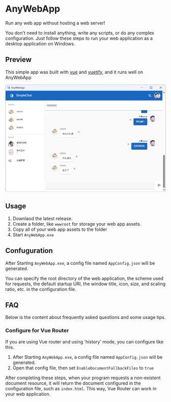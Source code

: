 # AnyWebApp

Run any web app without hosting a web server!

You don't need to install anything, write any scripts, or do any complex configuration. 
Just follow these steps to run your web application as a desktop application on Windows.

## Preview

This simple app was built with [vue](https://vuejs.org/) and [vuetify](https://vuetifyjs.com/), and it runs well on AnyWebApp

![preview](assets/preview1.png)


## Usage

1. Downlaod the latest release.
2. Create a folder, like `wwwroot` for storage your web app assets.
3. Copy all of your web app assets to the folder
4. Start `AnyWebApp.exe`

## Confuguration

After Starting `AnyWebApp.exe`, a config file named `AppConfig.json` will be generated.

You can specify the root directory of the web application, 
the scheme used for requests, the default startup URI, 
the window title, icon, size, and scaling ratio, etc. in the configuration file.


## FAQ

Below is the content about frequently asked questions and some usage tips.

### Configure for Vue Router

If you are using Vue router and using 'history' mode, you can configure like this.

1. After Starting `AnyWebApp.exe`, a config file named `AppConfig.json` will be generated.
2. Open that config file, then set `EnableDocumentFallbackFiles` to `true`

After completing these steps, when your program requests a non-existent document resource, 
it will return the document configured in the configuration file, such as `index.html`. 
This way, Vue Router can work in your web application.